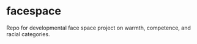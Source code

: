 # facespace
Repo for developmental face space project on warmth, competence, and racial categories.
